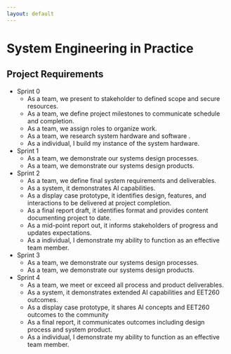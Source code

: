 ```yaml
---
layout: default
---
```


# System Engineering in Practice

## Project Requirements

- Sprint 0
    - As a team, we present to stakeholder to defined scope and secure resources.
    - As a team, we define project milestones to communicate schedule and completion.
    - As a team, we assign roles to organize work.
    - As a team, we research system hardware and software .
    - As a individual, I build my instance of the system hardware.
- Sprint 1
    - As a team, we demonstrate our systems design processes.
    - As a team, we demonstrate our systems design products.
- Sprint 2
    - As a team, we define final system requirements and deliverables.
    - As a system, it demonstrates AI capabilities.
    - As a display case prototype, it identifies design, features, and interactions to be delivered at project completion.
    - As a final report draft, it identifies format and provides content documenting project to date.
    - As a mid-point report out, it informs stakeholders of progress and updates expectations. 
    - As a individual, I demonstrate my ability to function as an effective team member.
- Sprint 3
    - As a team, we demonstrate our systems design processes.
    - As a team, we demonstrate our systems design products.
- Sprint 4
    - As a team, we meet or exceed all process and product deliverables.
    - As a system, it demonstrates extended AI capabilities and EET260 outcomes.
    - As a display case prototype, it shares AI concepts and EET260 outcomes to the community
    - As a final report, it communicates outcomes including design process and system product. 
    - As a individual, I demonstrate my ability to function as an effective team member.
